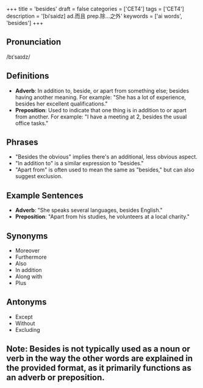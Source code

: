 +++
title = 'besides'
draft = false
categories = ['CET4']
tags = ['CET4']
description = '[biˈsaidz] ad.而且 prep.除…之外'
keywords = ['ai words', 'besides']
+++

## Pronunciation
/bɪˈsaɪdz/

## Definitions
- **Adverb**: In addition to, beside, or apart from something else; besides having another meaning. For example: "She has a lot of experience, besides her excellent qualifications."
- **Preposition**: Used to indicate that one thing is in addition to or apart from another. For example: "I have a meeting at 2, besides the usual office tasks."

## Phrases
- "Besides the obvious" implies there's an additional, less obvious aspect.
- "In addition to" is a similar expression to "besides."
- "Apart from" is often used to mean the same as "besides," but can also suggest exclusion.

## Example Sentences
- **Adverb**: "She speaks several languages, besides English."
- **Preposition**: "Apart from his studies, he volunteers at a local charity."

## Synonyms
- Moreover
- Furthermore
- Also
- In addition
- Along with
- Plus

## Antonyms
- Except
- Without
- Excluding

## Note: Besides is not typically used as a noun or verb in the way the other words are explained in the provided format, as it primarily functions as an adverb or preposition.
